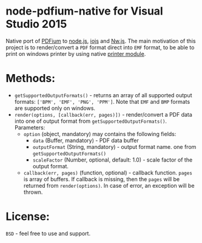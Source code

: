 # node-pdfium-native for Visual Studio 2015
Native port of [PDFium](https://code.google.com/p/pdfium/) to [node.js](https://nodejs.org/), [iojs](https://iojs.org/en/index.html) and [Nw.js](http://nwjs.io/).
The main motivation of this project is to render/convert a `PDF` format direct into `EMF` format, to be able to print on windows printer by using native [printer module](https://github.com/tojocky/node-printer).

# Methods:
* `getSupportedOutputFormats()` - returns an array of all supported output formats: `['BPM', 'EMF', 'PNG', 'PPM']`. Note that `EMF` and `BMP` formats are supported only on windows.
* `render(options, [callback(err, pages)])` - render/convert a PDF data into one of output format from `getSupportedOutputFormats()`.
Parameters:
  * `option` (object, mandatory) may contains the following fields:
    * `data` (Buffer, mandatory) - PDF data buffer
    * `outputFormat` (String, mandatory) - output format name. one from `getSupportedOutputFormats()`
    * `scaleFactor` (Number, optional, default: 1.0) - scale factor of the output format.
  *  `callback(err, pages)` (function, optional) - callback function. `pages` is array of buffers. If callback is missing, then the `pages` will be returned from `render(options)`. In case of error, an exception will be thrown.

# License:
`BSD` - feel free to use and support.
